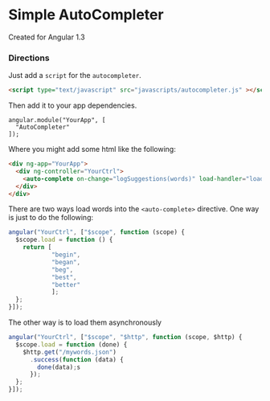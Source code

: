 # Simple AutoCompleter

Created for Angular 1.3

### Directions

Just add a `script` for the `autocompleter`.

```html
<script type="text/javascript" src="javascripts/autocompleter.js" ></script>
```

Then add it to your app dependencies.

```
angular.module("YourApp", [
  "AutoCompleter"
]);
```

Where you might add some html like the following:

```html
<div ng-app="YourApp">
  <div ng-controller="YourCtrl">
    <auto-complete on-change="logSuggestions(words)" load-handler="load"></auto-complete>
  </div>
</div>

```


There are two ways load words into the `<auto-complete>` directive. One way is just to do the following:

```javascript
angular("YourCtrl", ["$scope", function (scope) {
  $scope.load = function () {
    return [
            "begin", 
            "began",
            "beg",
            "best",
            "better"
            ];
  };
}]);
```

The other way is to load them asynchronously


```javascript
angular("YourCtrl", ["$scope", "$http", function (scope, $http) {
  $scope.load = function (done) {
    $http.get("/mywords.json")
      .success(function (data) {
        done(data);s
      });
  };
}]);
```













